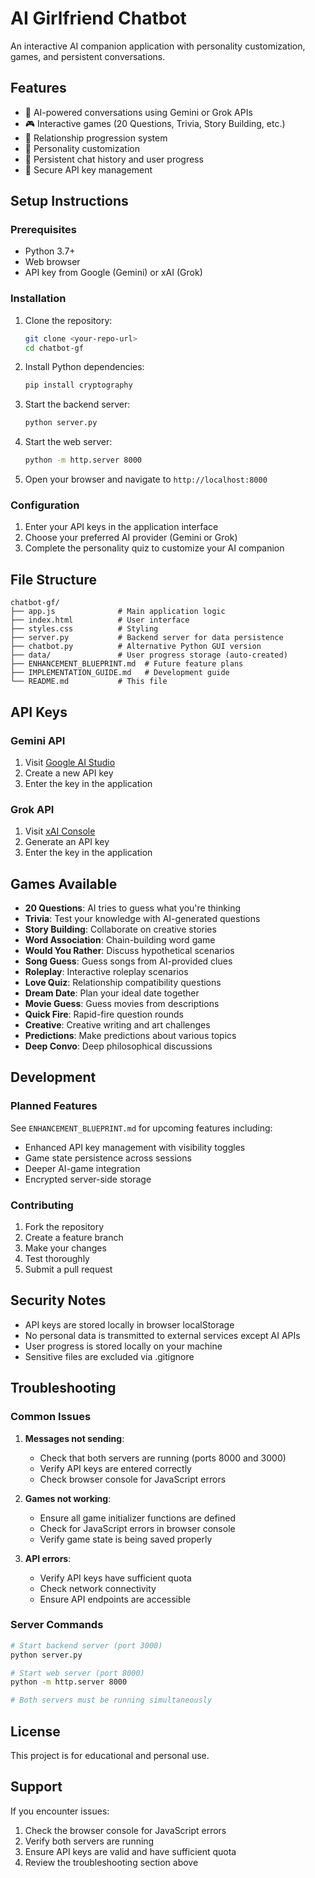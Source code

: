 # AI Girlfriend Chatbot

An interactive AI companion application with personality customization, games, and persistent conversations.

## Features

- 🤖 AI-powered conversations using Gemini or Grok APIs
- 🎮 Interactive games (20 Questions, Trivia, Story Building, etc.)
- 💝 Relationship progression system
- 🎨 Personality customization
- 💾 Persistent chat history and user progress
- 🔐 Secure API key management

## Setup Instructions

### Prerequisites
- Python 3.7+
- Web browser
- API key from Google (Gemini) or xAI (Grok)

### Installation

1. Clone the repository:
   ```bash
   git clone <your-repo-url>
   cd chatbot-gf
   ```

2. Install Python dependencies:
   ```bash
   pip install cryptography
   ```

3. Start the backend server:
   ```bash
   python server.py
   ```

4. Start the web server:
   ```bash
   python -m http.server 8000
   ```

5. Open your browser and navigate to `http://localhost:8000`

### Configuration

1. Enter your API keys in the application interface
2. Choose your preferred AI provider (Gemini or Grok)
3. Complete the personality quiz to customize your AI companion

## File Structure

```
chatbot-gf/
├── app.js              # Main application logic
├── index.html          # User interface
├── styles.css          # Styling
├── server.py           # Backend server for data persistence
├── chatbot.py          # Alternative Python GUI version
├── data/               # User progress storage (auto-created)
├── ENHANCEMENT_BLUEPRINT.md  # Future feature plans
├── IMPLEMENTATION_GUIDE.md   # Development guide
└── README.md           # This file
```

## API Keys

### Gemini API
1. Visit [Google AI Studio](https://makersuite.google.com/app/apikey)
2. Create a new API key
3. Enter the key in the application

### Grok API
1. Visit [xAI Console](https://console.x.ai/)
2. Generate an API key
3. Enter the key in the application

## Games Available

- **20 Questions**: AI tries to guess what you're thinking
- **Trivia**: Test your knowledge with AI-generated questions
- **Story Building**: Collaborate on creative stories
- **Word Association**: Chain-building word game
- **Would You Rather**: Discuss hypothetical scenarios
- **Song Guess**: Guess songs from AI-provided clues
- **Roleplay**: Interactive roleplay scenarios
- **Love Quiz**: Relationship compatibility questions
- **Dream Date**: Plan your ideal date together
- **Movie Guess**: Guess movies from descriptions
- **Quick Fire**: Rapid-fire question rounds
- **Creative**: Creative writing and art challenges
- **Predictions**: Make predictions about various topics
- **Deep Convo**: Deep philosophical discussions

## Development

### Planned Features
See `ENHANCEMENT_BLUEPRINT.md` for upcoming features including:
- Enhanced API key management with visibility toggles
- Game state persistence across sessions
- Deeper AI-game integration
- Encrypted server-side storage

### Contributing
1. Fork the repository
2. Create a feature branch
3. Make your changes
4. Test thoroughly
5. Submit a pull request

## Security Notes

- API keys are stored locally in browser localStorage
- No personal data is transmitted to external services except AI APIs
- User progress is stored locally on your machine
- Sensitive files are excluded via .gitignore

## Troubleshooting

### Common Issues

1. **Messages not sending**: 
   - Check that both servers are running (ports 8000 and 3000)
   - Verify API keys are entered correctly
   - Check browser console for JavaScript errors

2. **Games not working**:
   - Ensure all game initializer functions are defined
   - Check for JavaScript errors in browser console
   - Verify game state is being saved properly

3. **API errors**:
   - Verify API keys have sufficient quota
   - Check network connectivity
   - Ensure API endpoints are accessible

### Server Commands

```bash
# Start backend server (port 3000)
python server.py

# Start web server (port 8000)
python -m http.server 8000

# Both servers must be running simultaneously
```

## License

This project is for educational and personal use.

## Support

If you encounter issues:
1. Check the browser console for JavaScript errors
2. Verify both servers are running
3. Ensure API keys are valid and have sufficient quota
4. Review the troubleshooting section above